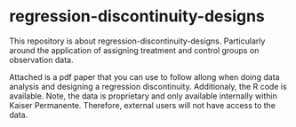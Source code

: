# regression-discontinuity-designs
This repository is about regression-discontinuity-designs. Particularly around the application of assigning treatment and control groups on observation data. 

Attached is a pdf paper that you can use to follow allong when doing data analysis and designing a regression discontinuity. Additionaly, the R code is available. Note, the data is proprietary and only available internally within Kaiser Permanente. Therefore, external users will not have access to the data.
